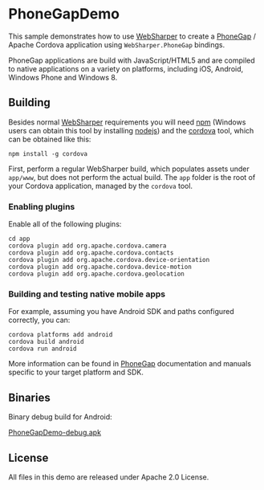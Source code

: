 # PhoneGapDemo

This sample demonstrates how to use [WebSharper][ws] to create a
[PhoneGap][pg] / Apache Cordova application using
`WebSharper.PhoneGap` bindings.

PhoneGap applications are build with JavaScript/HTML5 and are compiled
to native applications on a variety on platforms, including iOS,
Android, Windows Phone and Windows 8.

## Building

Besides normal [WebSharper][ws] requirements you will need [npm][npm]
(Windows users can obtain this tool by installing
[nodejs](http://nodejs.org/)) and the [cordova][cordova-tool] tool,
which can be obtained like this:

    npm install -g cordova

First, perform a regular WebSharper build, which populates assets
under `app/www`, but does not perform the actual build.  The `app`
folder is the root of your Cordova application, managed by the
`cordova` tool.

### Enabling plugins

Enable all of the following plugins:

    cd app
    cordova plugin add org.apache.cordova.camera
    cordova plugin add org.apache.cordova.contacts
    cordova plugin add org.apache.cordova.device-orientation
    cordova plugin add org.apache.cordova.device-motion
    cordova plugin add org.apache.cordova.geolocation

### Building and testing native mobile apps

For example, assuming you have Android SDK and paths configured
correctly, you can:

    cordova platforms add android
    cordova build android
    cordova run android
    
More information can be found in [PhoneGap][pg] documentation and
manuals specific to your target platform and SDK.

## Binaries

Binary debug build for Android:

[PhoneGapDemo-debug.apk](https://bitbucket.org/IntelliFactory/websharper.samples/downloads/PhoneGapDemo-debug.apk)

## License

All files in this demo are released under Apache 2.0 License.

[cordova-tool]: http://docs.phonegap.com/en/3.4.0/guide_cli_index.md.html#The%20Command-Line%20Interface
[npm]: https://www.npmjs.org/
[pg]: http://phonegap.com/
[ws]: http://websharper.com
